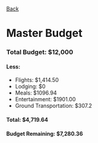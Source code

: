 [Back](README.md)
# Master Budget
### Total Budget: $12,000
#### Less:
* Flights: $1,414.50
* Lodging: $0
* Meals: $1096.94
* Entertainment: $1901.00
* Ground Transportation: $307.2
#### Total: $4,719.64
#### Budget Remaining: $7,280.36
